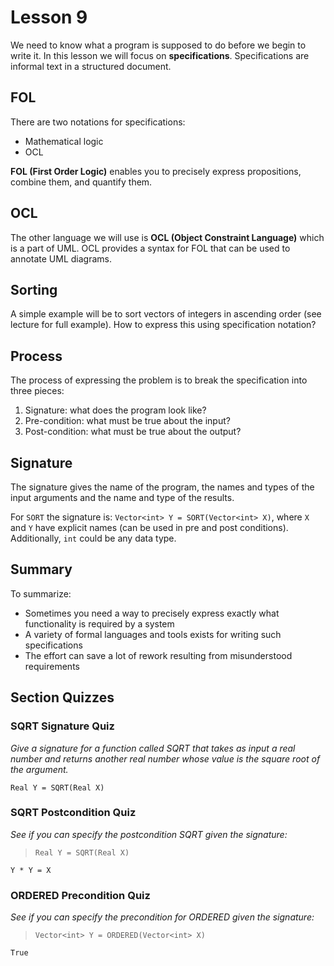 # Lesson 9

We need to know what a program is supposed to do before we begin to write it. In this lesson we will focus on **specifications**. Specifications are informal text in a structured document.

## FOL

There are two notations for specifications:

- Mathematical logic
- OCL

**FOL (First Order Logic)** enables you to precisely express propositions, combine them, and quantify them.

## OCL

The other language we will use is **OCL (Object Constraint Language)** which is a part of UML. OCL provides a syntax for FOL that can be used to annotate UML diagrams.

## Sorting

A simple example will be to sort vectors of integers in ascending order (see lecture for full example). How to express this using specification notation?

## Process

The process of expressing the problem is to break the specification into three pieces:

1. Signature: what does the program look like?
2. Pre-condition: what must be true about the input?
3. Post-condition: what must be true about the output?

## Signature

The signature gives the name of the program, the names and types of the input arguments and the name and type of the results.

For `SORT` the signature is: `Vector<int> Y = SORT(Vector<int> X)`, where `X` and `Y` have explicit names (can be used in pre and post conditions). Additionally, `int` could be any data type.

## Summary

To summarize:

- Sometimes you need a way to precisely express exactly what functionality is required by a system
- A variety of formal languages and tools exists for writing such specifications
- The effort can save a lot of rework resulting from misunderstood requirements

## Section Quizzes

### SQRT Signature Quiz

_Give a signature for a function called SQRT that takes as input a real number and returns another real number whose value is the square root of the argument._

`Real Y = SQRT(Real X)`

### SQRT Postcondition Quiz

_See if you can specify the postcondition SQRT given the signature:_

> `Real Y = SQRT(Real X)`

`Y * Y = X`

### ORDERED Precondition Quiz

_See if you can specify the precondition for ORDERED given the signature:_

> `Vector<int> Y = ORDERED(Vector<int> X)`

`True`
